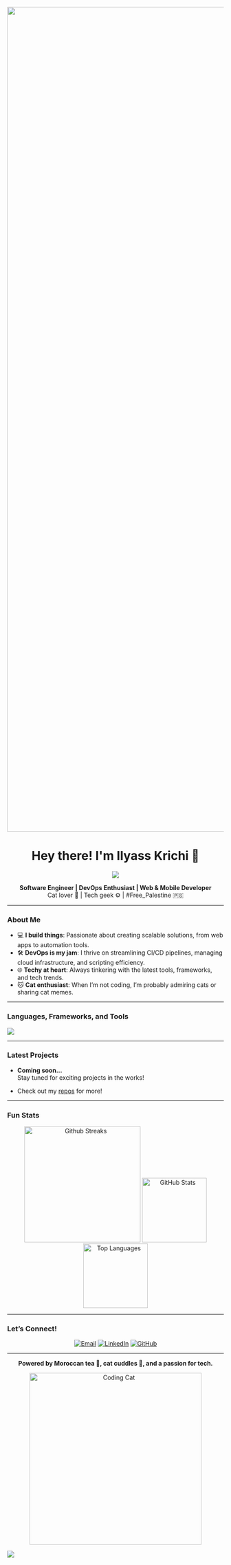 <p align="center">
  <img src="https://i.pinimg.com/originals/90/70/32/9070324cdfc07c68d60eed0c39e77573.gif" alt="Cool Cartoon Boy Coder Chilling" width="1920">
</p>

<h1 align="center">Hey there! I'm Ilyass Krichi 👋</h1>

<div align="center">
  <img src="https://u8views.com/api/v1/github/profiles/65032700/views/day-week-month-total-count.svg">
</div>

<p align="center">
  <strong>Software Engineer | DevOps Enthusiast | Web & Mobile Developer</strong><br>
  Cat lover 🐾 | Tech geek ⚙️ | #Free_Palestine 🇵🇸
</p>

---

### About Me
- 💻 **I build things**: Passionate about creating scalable solutions, from web apps to automation tools.
- 🛠️ **DevOps is my jam**: I thrive on streamlining CI/CD pipelines, managing cloud infrastructure, and scripting efficiency.
- 🌐 **Techy at heart**: Always tinkering with the latest tools, frameworks, and tech trends.
- 🐱 **Cat enthusiast**: When I’m not coding, I’m probably admiring cats or sharing cat memes.

---

### Languages, Frameworks, and Tools
<a href="https://skillicons.dev">
  <img src="https://skillicons.dev/icons?i=ts,js,html,css,tailwind,c,cpp,java,py,bash,docker,kubernetes,git,nodejs,mysql,postgres,mongodb,supabase,react,nextjs,spring,angular,photoshop,aftereffects,figma" />
</a>

---

### Latest Projects
- **Coming soon...**  
  Stay tuned for exciting projects in the works!

- Check out my [repos](https://github.com/kilyess?tab=repositories) for more!

---

### Fun Stats
<p align="center">
  <img src="https://github-readme-streak-stats.herokuapp.com/?user=kilyess&layout=compact&theme=tokyonight" alt="Github Streaks" height="270">
  <img src="https://github-readme-stats.vercel.app/api?username=kilyess&show_icons=true&theme=tokyonight" alt="GitHub Stats" height="150">
  <img src="https://github-readme-stats.vercel.app/api/top-langs/?username=kilyess&layout=compact&theme=tokyonight" alt="Top Languages" height="150">
  
</p>

---

### Let’s Connect!
<p align="center">
  <a href="mailto:personal.ilyasskrichi@gmail.com"><img src="https://img.shields.io/badge/Email-Me-orange?style=for-the-badge" alt="Email"></a>
  <a href="https://linkedin.com/in/ilyasskrichi"><img src="https://img.shields.io/badge/LinkedIn-Follow-blue?style=for-the-badge" alt="LinkedIn"></a>
  <a href="https://github.com/kilyess"><img src="https://img.shields.io/badge/GitHub-Explore-lightgrey?style=for-the-badge" alt="GitHub"></a>
</p>

---

<p align="center">
  <strong>Powered by Moroccan tea 🍵, cat cuddles 🐾, and a passion for tech.</strong>
</p>

<p align="center">
  <img src="https://media.giphy.com/media/v1.Y2lkPTc5MGI3NjExZ2tsdmRsNzMya3psaGJoMzNxcTYxZW9pNzRrY24yY283bWxzbmVsYSZlcD12MV9naWZzX3NlYXJjaCZjdD1n/ule4vhcY1xEKQ/giphy.gif" alt="Coding Cat" width="400">
</p>

![](https://hit.yhype.me/github/profile?account_id=65032700)
